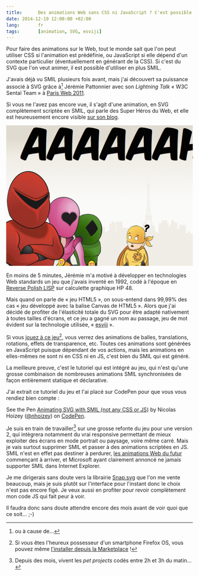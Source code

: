 ```yaml
---
title:      Des animations Web sans CSS ni JavaScript ? C'est possible !
date: 2014-12-19 12:00:00 +02:00
lang:       fr
tags:       [animation, SVG, esviji]
---
```


Pour faire des animations sur le Web, tout le monde sait que l'on peut utiliser CSS si l'animation est prédéfinie, ou JavaScript si elle dépend d'un contexte particulier (éventuellement en générant de la CSS). Si c'est du SVG que l'on veut animer, il est possible d'utiliser en plus SMIL.

J'avais déjà vu SMIL plusieurs fois avant, mais j'ai découvert sa puissance associé à SVG grâce à[^1] Jérémie Pattonnier avec son *Lightning Talk* « W3C Sentaï Team » à [Paris Web 2011](http://www.paris-web.fr/2011/conferences/lightning-talks.php).

Si vous ne l'avez pas encore vue, il s'agit d'une animation, en SVG complètement scriptée en SMIL, qui parle des Super Héros du Web, et elle est heureusement encore visible [sur son blog](http://jeremie.patonnier.net/post/2011/10/18/Paris-Web-2011-%3A-SVG-et-Typographie).

![](jeremie-patonnier-svg-smil.png "« W3C Sentaï Team » par Jérémie Patonnier avec des illustrations de Corinne Massacry")

En moins de 5 minutes, Jérémie m'a motivé à développer en technologies Web standards un jeu que j'avais inventé en 1992, codé à l'époque en [Reverse Polish LISP](http://fr.wikipedia.org/wiki/RPL) sur calculette graphique HP 48.

Mais quand on parle de « jeu HTML5 », on sous-entend dans 99,99% des cas « jeu développé avec la balise Canvas de HTML5 ». Alors que j'ai décidé de profiter de l'élasticité totale du SVG pour être adapté nativement à toutes tailles d'écrans, et ce jeu a gagné un nom au passage, jeu de mot évident sur la technologie utilisée, « [esviji](http://esviji.com/) ».

Si vous [jouez à ce jeu](http://play.esviji.com/)[^2], vous verrez des animations de balles, translations, rotations, effets de transparence, etc. Toutes ces animations sont générées en JavaScript puisque dépendant de vos actions, mais les animations en elles-mêmes ne sont ni en CSS ni en JS, c'est bien du SMIL qui est généré.

La meilleure preuve, c'est le tutoriel qui est intégré au jeu, qui n'est qu'une grosse combinaison de nombreuses animations SMIL synchronisées de façon entièrement statique et déclarative.

J'ai extrait ce tutoriel du jeu et l'ai placé sur CodePen pour que vous vous rendiez bien compte :

<p data-height="500" data-theme-id="2148" data-slug-hash="ogLweQ" data-default-tab="result" data-user="nhoizey" class='codepen'>See the Pen <a href='http://codepen.io/nhoizey/pen/ogLweQ/'>Animating SVG with SMIL (not any CSS or JS)</a> by Nicolas Hoizey (<a href='http://codepen.io/nhoizey'>@nhoizey</a>) on <a href='http://codepen.io'>CodePen</a>.</p>
<script async src="//assets.codepen.io/assets/embed/ei.js"></script>

Je suis en train de travailler[^3] sur une grosse refonte du jeu pour une version 2, qui intègrera notamment du vrai responsive permettant de mieux exploiter des écrans en mode portrait ou paysage, voire même carré. Mais je vais surtout supprimer SMIL et passer à des animations scriptées en JS. SMIL n'est en effet pas destiner à perdurer, [les animations Web du futur](http://www.w3.org/TR/web-animations/) commençant à arriver, et Microsoft ayant clairement annoncé ne jamais supporter SMIL dans Internet Explorer.

Je me dirigerais sans doute vers la librairie [Snap.svg](http://snapsvg.io/) que l'on me vente beaucoup, mais je suis plutôt sur l'interface pour l'instant donc le choix n'est pas encore figé. Je veux aussi en profiter pour revoir complètement mon code JS qui fait peur à voir.

Il faudra donc sans doute attendre encore des mois avant de voir quoi que ce soit… ;-)

[^1]: ou à cause de…

[^2]: Si vous êtes l'heureux possesseur d'un smartphone Firefox OS, vous pouvez même [l'installer depuis la Marketplace](https://marketplace.firefox.com/app/esviji/) !

[^3]: Depuis des mois, vivent les *pet projects* codés entre 2h et 3h du matin…
